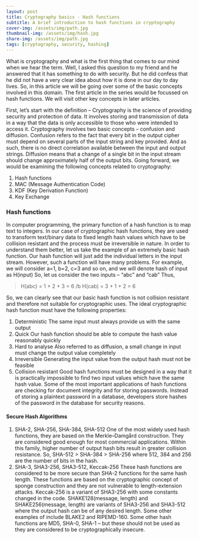 ```yaml
---
layout: post
title: Cryptography basics - Hash functions
subtitle: A brief introduction to hash functions in cryptography
cover-img: /assets/img/path.jpg
thumbnail-img: /assets/img/hash.jpg
share-img: /assets/img/path.jpg
tags: [cryptography, security, hashing]
---
```

What is cryptography and what is the first thing that comes to our mind when we hear the term. Well, I
asked this question to my friend and he answered that it has something to do with security. But he did
confess that he did not have a very clear idea about how it is done in our day to day lives. So, in this
article we will be going over some of the basic concepts involved in this domain. The first article in the 
series would be focussed on hash functions. We will visit other key concepts in later articles.

First, let’s start with the definition – Cryptography is the science of providing security and protection of
data. It involves storing and transmission of data in a way that the data is only accessible to those who
were intended to access it.
Cryptography involves two basic concepts – confusion and diffusion.
Confusion refers to the fact that every bit in the output cipher must depend on several parts of the input
string and key provided. And as such, there is no direct correlation available between the input and
output strings.
Diffusion means that a change of a single bit in the input stream should change approximately half of
the output bits.
Going forward, we would be examining the following concepts related to cryptography:
01. Hash functions
02. MAC (Message Authentication Code)
03. KDF (Key Derivation Function)
04. Key Exchange

### Hash functions
In computer programming, the primary function of a hash function is to map text to integers. In our case
of cryptographic hash functions, they are used to transform text/binary data to fixed length hash values
which have to be collision resistant and the process must be irreversible in nature.
In order to understand them better, let us take the example of an extremely basic hash function. Our
hash function will just add the individual letters in the input stream. However, such a function will have
many problems.
For example, we will consider a=1, b=2, c=3 and so on, and we will denote hash of input as H(input)
So, let us consider the two inputs – “abc” and “cab”
Thus,

>H(abc) = 1 + 2 + 3 = 6 /b
>H(cab) = 3 + 1 + 2 = 6

So, we can clearly see that our basic hash function is not collision resistant and therefore not suitable for
cryptographic uses. The ideal cryptographic hash function must have the following properties:
1. Deterministic
The same input must always provide us with the same output
2. Quick
Our hash function should be able to compute the hash value reasonably quickly
3. Hard to analyse
Also referred to as diffusion, a small change in input must change the output value completely
4. Irreversible
Generating the input value from the output hash must not be feasible
5. Collision resistant
Good hash functions must be designed in a way that it is practically impossible to find two input values
which have the same hash value.
Some of the most important applications of hash functions are checking for document integrity and for
storing passwords. Instead of storing a plaintext password in a database, developers store hashes of the
password in the database for security reasons.
#### Secure Hash Algorithms
01. SHA-2, SHA-256, SHA-384, SHA-512
One of the most widely used hash functions, they are based on the Merkle–Damgård construction. They
are considered good enough for most commercial applications. Within this family, higher number of
output hash bits result in greater collision resistance.
So, SHA-512 > SHA-384 > SHA-256 where 512, 384 and 256 are the number of bits in the hash.
02. SHA-3, SHA3-256, SHA3-512, Keccak-256
These hash functions are considered to be more secure than SHA-2 functions for the same hash length.
These functions are based on the cryptographic concept of sponge construction and they are not
vulnerable to length-extension attacks.
Keccak-256 is a variant of SHA3-256 with some constants changed in the code.
SHAKE128(message, length) and SHAKE256(message, length) are variants of SHA3-256 and SHA3-512
where the output hash can be of any desired length.
Some other examples of include BLAKE2 and RIPEMD-160.
Some other hash functions are MD5, SHA-0, SHA-1 – but these should not be used as they are
considered to be cryptographically insecure.
